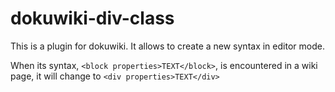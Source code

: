 # dokuwiki-div-class

This is a plugin for dokuwiki. It allows to create a new syntax in editor mode.

When its syntax, `<block properties>TEXT</block>`, is encountered in a wiki page, it will change to `<div properties>TEXT</div>`